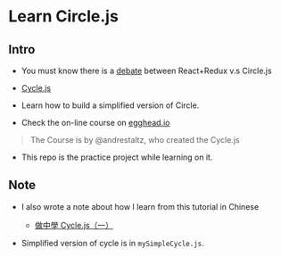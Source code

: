 # Learn Circle.js

## Intro

- You must know there is a [debate](http://staltz.com/why-react-redux-is-an-inferior-paradigm.html) between React+Redux v.s Circle.js

- [Cycle.js](http://cycle.js.org/)

- Learn how to build a simplified version of Circle.

- Check the on-line course on [egghead.io](https://egghead.io/series/cycle-js-fundamentals)

> The Course is by @andrestaltz, who created the Cycle.js

- This repo is the practice project while learning on it.

## Note

- I also wrote a note about how I learn from this tutorial in Chinese

    - [做中學 Cycle.js（一）](http://abalone0204.github.io/#/posts/cycle-js-basic)

- Simplified version of cycle is in `mySimpleCycle.js`.
